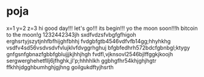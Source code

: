 # poja
x=1
y=2
z=3
hi
good day!!!
let's go!!!
its begin!!!
yo the moon soon!!!h
bitcoin to the moon!g
1232442343jh
sxdfvdzsfvbgfgfhigoh
erghsrtyjszytjnhfbfhijghfbhhj
fvdgbfgtb4546vdfvfb14gg;hhyhkhg
vsdfv4sd56vsdvsdvfvlujklvfdvggrhghuj
bfgbfedhrh572bdcfgbnbgl;ktygy
 gnfgsnfgbnazfgbbfgblujjjkjhhjhgh
fvdfl,vjknsovl2546bjlffggkjkoojh
sergwerghehetfllj6jfhghk,jl'p;hhhhlkh
ggbhgfhr54khjghjhgtr
ffkhhjdgghbumhghjgjhng
goilgukdftyjhsrth
